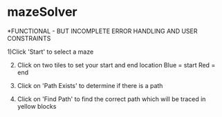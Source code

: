 mazeSolver
==========


*FUNCTIONAL - BUT INCOMPLETE ERROR HANDLING AND USER CONSTRAINTS


1)Click 'Start' to select a maze


2) Click on two tiles to set your start and end location
Blue = start
Red = end

3) Click on 'Path Exists' to determine if there is a path

4) Click on 'Find Path' to find the correct path which will be traced in yellow blocks
